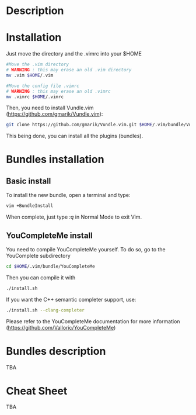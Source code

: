 # Description

# Installation

Just move the directory and the .vimrc into your $HOME

```bash
#Move the .vim directory
# WARNING : this may erase an old .vim directory
mv .vim $HOME/.vim

#Move the config file .vimrc
# WARNING : this may erase an old .vimrc 
mv .vimrc $HOME/.vimrc
```

Then, you need to install Vundle.vim (https://github.com/gmarik/Vundle.vim):

```bash
git clone https://github.com/gmarik/Vundle.vim.git $HOME/.vim/bundle/Vundle.vim
```

This being done, you can install all the plugins (bundles).

# Bundles installation

## Basic install

To install the new bundle, open a terminal and type:

```bash
vim +BundleInstall
```

When complete, just type *:q* in Normal Mode to exit Vim.

## YouCompleteMe install

You need to compile YouCompleteMe yourself. To do so, go to the YouComplete subdirectory

```bash
cd $HOME/.vim/bundle/YouCompleteMe
```

Then you can compile it with

```bash
./install.sh
```

If you want the C++ semantic completer support, use:

```bash
./install.sh --clang-completer
```

Please refer to the YouCompleteMe documentation for more information (https://github.com/Valloric/YouCompleteMe)

# Bundles description

TBA

# Cheat Sheet 

TBA
